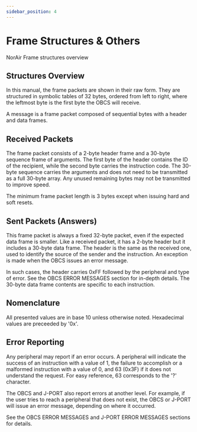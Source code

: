 ```yaml
---
sidebar_position: 4
---
```

# Frame Structures & Others

NorAir Frame structures overview

## Structures Overview
In this manual, the frame packets are shown in their raw form. They are structured in symbolic tables
of 32 bytes, ordered from left to right, where the leftmost byte is the first byte the OBCS will receive.

A message is a frame packet composed of sequential bytes with a header and data frames.

## Received Packets
The frame packet consists of a 2-byte header frame and a 30-byte sequence frame of
arguments. The first byte of the header contains the ID of the recipient, while the second byte
carries the instruction code. The 30-byte sequence carries the arguments and does not need to be
transmitted as a full 30-byte array. Any unused remaining bytes may not be transmitted to improve
speed.

The minimum frame packet length is 3 bytes except when issuing hard and soft resets.

## Sent Packets (Answers)
This frame packet is always a fixed 32-byte packet, even if the expected data frame is smaller.
Like a received packet, it has a 2-byte header but it includes a 30-byte data frame. The
header is the same as the received one, used to identify the source of the sender and the
instruction. An exception is made when the OBCS issues an error message.

In such cases, the header carries 0xFF followed by the peripheral and type of error.
See the OBCS ERROR MESSAGES section for in-depth details.
The 30-byte data frame contents are specific to each instruction.

## Nomenclature
All presented values are in base 10 unless otherwise noted. Hexadecimal values are preceeded by '0x'.

## Error Reporting
Any peripheral may report if an error occurs. A peripheral will indicate the success of an instruction
with a value of 1, the failure to accomplish or a malformed instruction with a value of 0, and 63
(0x3F) if it does not understand the request. For easy reference, 63 corresponds to the '?' character.

The OBCS and J-PORT also report errors at another level. For example, if the user tries to reach a
peripheral that does not exist, the OBCS or J-PORT will issue an error message, depending on where
it occurred.

See the OBCS ERROR MESSAGES and J-PORT ERROR MESSAGES sections for details.
